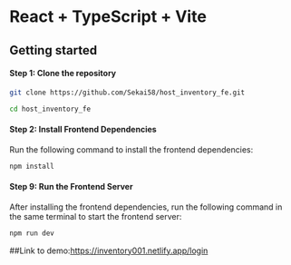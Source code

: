 # React + TypeScript + Vite

## Getting started

#### Step 1: Clone the repository

```bash
git clone https://github.com/Sekai58/host_inventory_fe.git
```

```bash
cd host_inventory_fe
```

#### Step 2: Install Frontend Dependencies
Run the following command to install the frontend dependencies:

```bash
npm install
```

#### Step 9: Run the Frontend Server

After installing the frontend dependencies, run the following command in the same terminal to start the frontend server:

```bash
npm run dev
```

##Link to demo:https://inventory001.netlify.app/login

